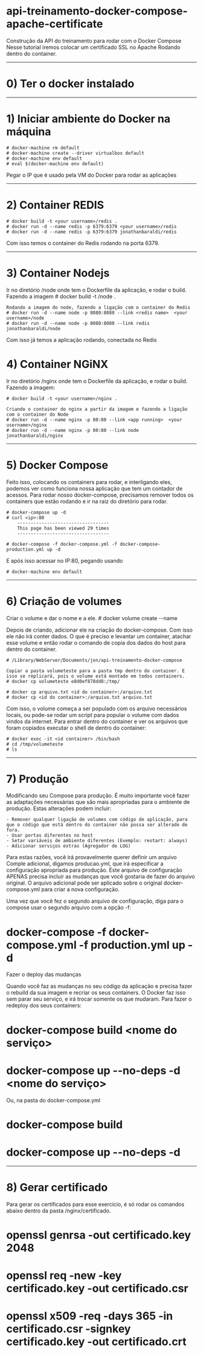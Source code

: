 # api-treinamento-docker-compose-apache-certificate
Construção da API do treinamento para rodar com o Docker Compose
Nesse tutorial iremos colocar um certificado SSL no Apache Rodando dentro do container.

-------------------------------------------------------
# 0) Ter o docker instalado


-------------------------------------------------------
# 1) Iniciar ambiente do Docker na máquina
	# docker-machine rm default
	# docker-machine create --driver virtualbox default
	# docker-machine env default
	# eval $(docker-machine env default)
Pegar o IP que é usado pela VM do Docker para rodar as aplicações

----------------------------------------------------------------
# 2) Container REDIS
	# docker build -t <your username>/redis .
	# docker run -d --name redis -p 6379:6379 <your username>/redis
	# docker run -d --name redis -p 6379:6379 jonathanbaraldi/redis

Com isso temos o container do Redis rodando na porta 6379.

----------------------------------------------------------------
# 3) Container Nodejs	
Ir no diretório /node onde tem o Dockerfile da aplicação, e rodar o build.
	Fazendo a imagem
	# docker build -t <your username>/node .
	
	Rodando a imagem do node, fazendo a ligação com o container do Redis
	# docker run -d --name node -p 8080:8080 --link <redis name>  <your username>/node
	# docker run -d --name node -p 8080:8080 --link redis jonathanbaraldi/node

Com isso já temos a aplicação rodando, conectada no Redis

# 4) Container NGiNX 
Ir no diretório /nginx onde tem o Dockerfile da aplicação, e rodar o build. Fazendo a imagem: 

	# docker build -t <your username>/nginx .

	Criando o container do nginx a partir da imagem e fazendo a ligação com o container do Node
	# docker run -d --name nginx -p 80:80 --link <app running>  <your username>/nginx
	# docker run -d --name nginx -p 80:80 --link node jonathanbaraldi/nginx

----------------------------------------------------------------
# 5) Docker Compose
Feito isso, colocando os containers para rodar, e interligando eles, podemos ver como funciona nossa aplicação que tem um contador de acessos.
Para rodar nosso docker-compose, precisamos remover todos os containers que estão rodando e ir na raiz do diretório para rodar.

	# docker-compose up -d
	# curl <ip>:80 
		----------------------------------
		This page has been viewed 29 times
		----------------------------------

	# docker-compose -f docker-compose.yml -f docker-compose-production.yml up -d

E após isso acessar no IP:80, pegando usando

	# docker-machine env default


----------------------------------------------------------------
# 6) Criação de volumes
Criar o volume e dar o nome e a ele.
	# docker volume create --name <nome do volume>

Depois de criando, adicionar ele na criação do docker-compose. Com isso ele não irá conter dados. O que é preciso e levantar um container, atachar esse volume e então rodar o comando de copia dos dados do host para dentro do container.

	# /Library/WebServer/Documents/jon/api-treinamento-docker-compose

	Copiar a pasta volumeteste para a pasta tmp dentro do container. E isso se replicará, pois o volume está montado em todos containers.
	# docker cp volumeteste e8d0ef878dd8:/tmp/

	# docker cp arquivo.txt <id do container>:/arquivo.txt
	# docker cp <id do container>:/arquivo.txt arquivo.txt

Com isso, o volume começa a ser populado com os arquivo necessários locais, ou pode-se rodar um script para popular o volume com dados vindos da internet. Para entrar dentro do container e ver os arquivos que foram copiados executar o shell de dentro do container:

	# docker exec -it <id container> /bin/bash
	# cd /tmp/volumeteste
	# ls



----------------------------------------------------------------
# 7) Produção
Modificando seu Compose para produção. É muito importante você fazer as adaptações necessárias que são mais apropriadas para o ambiente de produção. Estas alterações podem incluir:
	
	- Remover qualquer ligação de volumes com código de aplicação, para que o código que está dentro do container não possa ser alterado de fora.
	- Usar portas diferentes no host
	- Setar variáveis de ambiente diferentes (Exemplo: restart: always)
	- Adicionar serviços extras (Agregador de LOG)

Para estas razões, você irá provavelmente querer definir um arquivo Comple adicional, digamos producao.yml, que irá especificar a configuração apropriada para produção. Este arquivo de configuração APENAS precisa incluir as mudanças que você gostaria de fazer do arquivo original. O arquivo adicional pode ser aplicado sobre o original docker-compose.yml para criar a nova configuração.

Uma vez que você fez o segundo arquivo de configuração, diga para o compose usar o segundo arquivo com a opção -f:

# docker-compose -f docker-compose.yml -f production.yml up -d

Fazer o deploy das mudanças

Quando você faz as mudanças no seu código da aplicação e precisa fazer o rebuild da sua imagem e recriar os seus containers. O Docker faz isso sem parar seu serviço, e irá trocar somente os que mudaram. Para fazer o redeploy dos seus containers:

# docker-compose build <nome do serviço>
# docker-compose up --no-deps -d <nome do serviço>

Ou, na pasta do docker-compose.yml

# docker-compose build 
# docker-compose up --no-deps -d 

----------------------------------------------------------------
# 8) Gerar certificado 
Para gerar os certificados para esse exercício, é só rodar os comandos abaixo dentro da pasta /nginx/certificado.

# openssl genrsa -out certificado.key 2048
# openssl req -new -key certificado.key -out certificado.csr
# openssl x509 -req -days 365 -in certificado.csr -signkey certificado.key -out certificado.crt






